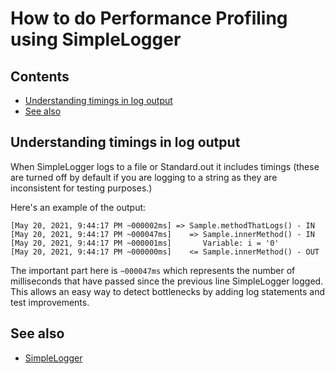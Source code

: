 <a id="top"></a>

# How to do Performance Profiling using SimpleLogger

<!-- toc -->
## Contents

  * [Understanding timings in log output](#understanding-timings-in-log-output)
  * [See also](#see-also)<!-- endToc -->

## Understanding timings in log output
When SimpleLogger logs to a file or Standard.out it includes timings (these are turned off by default if you are logging
to a string as they are inconsistent for testing purposes.)

Here's an example of the output:
```.text
[May 20, 2021, 9:44:17 PM ~000002ms] => Sample.methodThatLogs() - IN
[May 20, 2021, 9:44:17 PM ~000047ms]    => Sample.innerMethod() - IN
[May 20, 2021, 9:44:17 PM ~000001ms]       Variable: i = '0'
[May 20, 2021, 9:44:17 PM ~000000ms]    <= Sample.innerMethod() - OUT
```
The important part here is `~000047ms` which represents the number of milliseconds that have passed since the previous line SimpleLogger 
 logged. This allows an easy way to detect bottlenecks by adding log statements and test improvements.

## See also
* [SimpleLogger](../reference/SimpleLogger.md#top)
